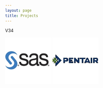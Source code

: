 ```yaml
---
layout: page
title: Projects
---
```

V34

<div id="thumbs">
    <a id="single_image1" href="/projects/SAS"><img src="sas_logo.jpg" alt=""/></a>
    <a id="single_image2" href="/projects/pentair"><img src="/_assets/img/pentair.jpg" alt=""/></a>
    <a id="single_image3" href="/projects/LAS"><img src="http://dummyimage.com/150x150/444/fff" alt=""/></a>
    <span class="stretch"></span>
</div>
<div id="thumbs">
    <a id="single_image1" href="/projects/SAS"><img src="http://dummyimage.com/150x150/444/fff" alt=""/></a>
    <span class="stretch"></span>
</div>

